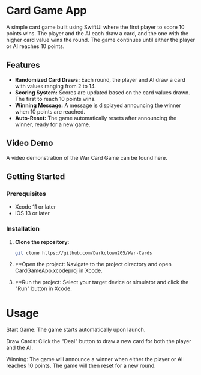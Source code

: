 # Card Game App

A simple card game built using SwiftUI where the first player to score 10 points wins. The player and the AI each draw a card, and the one with the higher card value wins the round. The game continues until either the player or AI reaches 10 points.

## Features

- **Randomized Card Draws:** Each round, the player and AI draw a card with values ranging from 2 to 14.
- **Scoring System:** Scores are updated based on the card values drawn. The first to reach 10 points wins.
- **Winning Message:** A message is displayed announcing the winner when 10 points are reached.
- **Auto-Reset:** The game automatically resets after announcing the winner, ready for a new game.

## Video Demo

A video demonstration of the War Card Game can be found here.

## Getting Started

### Prerequisites

- Xcode 11 or later
- iOS 13 or later

### Installation

1. **Clone the repository:**
   ```bash
   git clone https://github.com/Darkclown205/War-Cards

2. **Open the project:
   Navigate to the project directory and open CardGameApp.xcodeproj in Xcode.
   
3. **Run the project:
Select your target device or simulator and click the "Run" button in Xcode.

# Usage

Start Game: The game starts automatically upon launch.

Draw Cards: Click the "Deal" button to draw a new card for both the player and the AI.

Winning: The game will announce a winner when either the player or AI reaches 10 points. The game will then reset for a new round.


